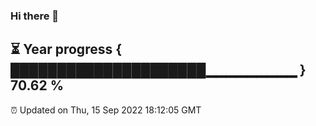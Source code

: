 ### Hi there 👋
⏳ Year progress { █████████████████████▁▁▁▁▁▁▁▁▁ } 70.62 %
---
⏰ Updated on Thu, 15 Sep 2022 18:12:05 GMT

